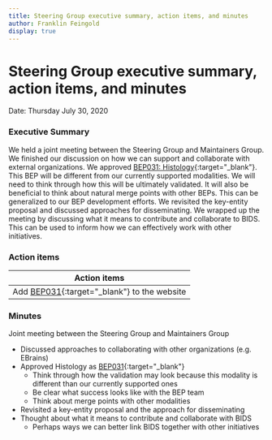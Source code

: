 ```yaml
---
title: Steering Group executive summary, action items, and minutes
author: Franklin Feingold
display: true
---
```


# Steering Group executive summary, action items, and minutes

Date: Thursday July 30, 2020

<!--more-->

### Executive Summary

We held a joint meeting between the Steering Group and Maintainers Group. We finished our discussion on how we can support and collaborate with external organizations. We approved [BEP031: Histology](https://bids.neuroimaging.io/bep031){:target="_blank"}. This BEP will be different from our currently supported modalities. We will need to think through how this will be ultimately validated. It will also be beneficial to think about natural merge points with other BEPs. This can be generalized to our BEP development efforts. We revisited the key-entity proposal and discussed approaches for disseminating. We wrapped up the meeting by discussing what it means to contribute and collaborate to BIDS. This can be used to inform how we can effectively work with other initiatives. 

### Action items

| Action items |
| -------- |
| Add [BEP031](https://bids.neuroimaging.io/bep031){:target="_blank"}  to the website     |

### Minutes

Joint meeting between the Steering Group and Maintainers Group
- Discussed approaches to collaborating with other organizations (e.g. EBrains)
- Approved Histology as [BEP031](https://bids.neuroimaging.io/bep031){:target="_blank"} 
  - Think through how the validation may look because this modality is different than our currently supported ones
  - Be clear what success looks like with the BEP team
  - Think about merge points with other modalities
- Revisited a key-entity proposal and the approach for disseminating 
- Thought about what it means to contribute and collaborate with BIDS
  - Perhaps ways we can better link BIDS together with other initiatives
